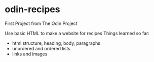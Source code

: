 # odin-recipes
First Project from The Odin Project

Use basic HTML to make a website for recipes
Things learned so far:
  - html structure, heading, body, paragraphs
  - unordered and ordered lists
  - links and images